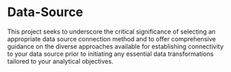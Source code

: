 # Data-Source
This project seeks to underscore the critical significance of selecting an appropriate data source connection method and to offer comprehensive guidance on the diverse approaches available for establishing connectivity to your data source prior to initiating any essential data transformations tailored to your analytical objectives.

